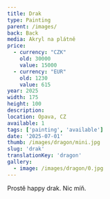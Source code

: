 ```yaml
---
title: Drak
type: Painting
parent: /images/
back: Back
media: Akryl na plátně
price:
  - currency: "CZK"
    old: 30000
    value: 15000
  - currency: "EUR"
    old: 1230
    value: 615
year: 2025
width: 175
height: 100
description: 
location: Opava, CZ
available: 1
tags: ['painting', 'available']
date: '2025-07-01'
thumb: /images/dragon/mini.jpg
slug: 'drak'
translationKey: 'dragon'
gallery:
  - image: /images/dragon/0.jpg
---
```

Prostě happy drak. Nic míň.
